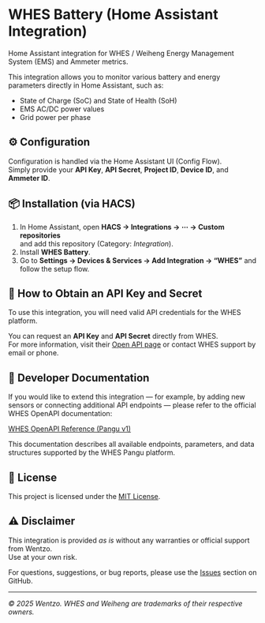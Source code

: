 # WHES Battery (Home Assistant Integration)

Home Assistant integration for WHES / Weiheng Energy Management System (EMS) and Ammeter metrics.

This integration allows you to monitor various battery and energy parameters directly in Home Assistant, such as:
- State of Charge (SoC) and State of Health (SoH)
- EMS AC/DC power values
- Grid power per phase

## ⚙️ Configuration
Configuration is handled via the Home Assistant UI (Config Flow).  
Simply provide your **API Key**, **API Secret**, **Project ID**, **Device ID**, and **Ammeter ID**.

## 📦 Installation (via HACS)
1. In Home Assistant, open **HACS → Integrations → ⋯ → Custom repositories**  
   and add this repository (Category: *Integration*).
2. Install **WHES Battery**.
3. Go to **Settings → Devices & Services → Add Integration → “WHES”** and follow the setup flow.

## 🔑 How to Obtain an API Key and Secret
To use this integration, you will need valid API credentials for the WHES platform.

You can request an **API Key** and **API Secret** directly from WHES.  
For more information, visit their [Open API page](https://www.whes.com/platform/open-api) or contact WHES support by email or phone.

## 📘 Developer Documentation
If you would like to extend this integration — for example, by adding new sensors or connecting additional API endpoints — please refer to the official WHES OpenAPI documentation:

[WHES OpenAPI Reference (Pangu v1)](https://www.whes.com/openapi-docs/en/API%20Doc/Pangu/v1/Project.html)

This documentation describes all available endpoints, parameters, and data structures supported by the WHES Pangu platform.
## 🧾 License
This project is licensed under the [MIT License](./LICENSE.md).

## ⚠️ Disclaimer
This integration is provided *as is* without any warranties or official support from Wentzo.  
Use at your own risk.

For questions, suggestions, or bug reports, please use the [Issues](https://github.com/WentzoDevelopment/whes_battery_integration/issues) section on GitHub.

---

*© 2025 Wentzo. WHES and Weiheng are trademarks of their respective owners.*
